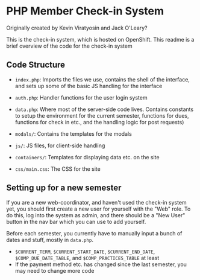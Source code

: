 # PHP Member Check-in System

Originally created by Kevin Viratyosin and Jack O'Leary?

This is the check-in system, which is hosted on OpenShift.
This readme is a brief overview of the code for the check-in system


## Code Structure

* `index.php`:
    Imports the files we use, contains the shell of the interface, and sets up some of the basic JS handling for the interface
* `auth.php`:
    Handler functions for the user login system
* `data.php`:
    Where most of the server-side code lives. 
    Contains constants to setup the environment for the current semester, functions for dues, functions for check in etc., and the handling logic for post requests)

* `modals/`:
    Contains the templates for the modals 
* `js/`:
    JS files, for client-side handling
* `containers/`:
    Templates for displaying data etc. on the site
    
* `css/main.css`:
    The CSS for the site


## Setting up for a new semester

If you are a new web-coordinator, and haven't used the check-in system yet, you should first create a new user for yourself with the "Web" role. 
To do this, log into the system as admin, and there should be a "New User" button in the nav bar which you can use to add yourself.

Before each semester, you currently have to manually input a bunch of dates and stuff, mostly in `data.php`. 

* `$CURRENT_TERM`, `$CURRENT_START_DATE`, `$CURRENT_END_DATE`, `$COMP_DUE_DATE_TABLE`, and `$COMP_PRACTICES_TABLE` at least
* If the payment method etc. has changed since the last semester, you may need to change more code
  
